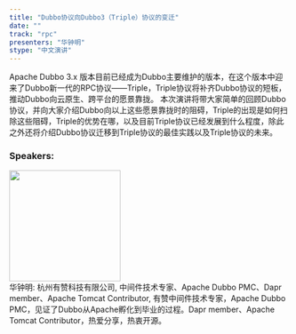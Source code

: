 ```yaml
---
title: "Dubbo协议向Dubbo3（Triple）协议的变迁"
date: "" 
track: "rpc"
presenters: "华钟明"
stype: "中文演讲"
---
```

Apache Dubbo 3.x 版本目前已经成为Dubbo主要维护的版本，在这个版本中迎来了Dubbo新一代的RPC协议——Triple，Triple协议将补齐Dubbo协议的短板，推动Dubbo向云原生、跨平台的愿景靠拢。
本次演讲将带大家简单的回顾Dubbo协议，并向大家介绍Dubbo向以上这些愿景靠拢时的阻碍，Triple的出现是如何扫除这些阻碍，Triple的优势在哪，以及目前Triple协议已经发展到什么程度，除此之外还将介绍Dubbo协议迁移到Triple协议的最佳实践以及Triple协议的未来。
 ### Speakers: 
 <img src="images/speaker/1022.png" width="200" /><br>华钟明: 杭州有赞科技有限公司, 中间件技术专家、Apache Dubbo PMC、Dapr member、Apache Tomcat Contributor, 有赞中间件技术专家，Apache Dubbo PMC，见证了Dubbo从Apache孵化到毕业的过程。Dapr member、Apache Tomcat Contributor，热爱分享，热衷开源。
 